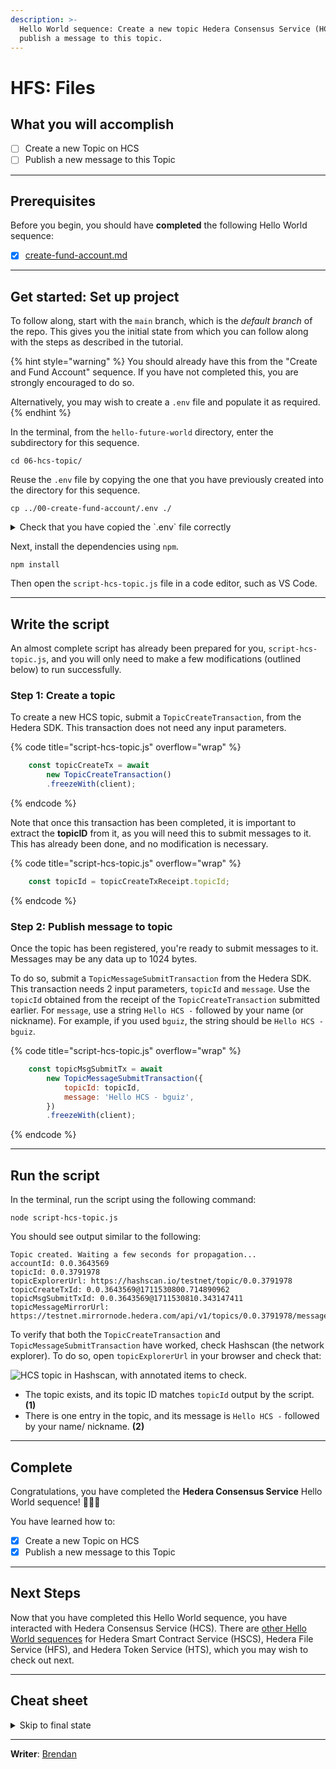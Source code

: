 ```yaml
---
description: >-
  Hello World sequence: Create a new topic Hedera Consensus Service (HCS), and
  publish a message to this topic.
---
```


# HFS: Files

## What you will accomplish

* [ ] Create a new Topic on HCS
* [ ] Publish a new message to this Topic

***

## Prerequisites

Before you begin, you should have **completed** the following Hello World sequence:

* [x] [create-fund-account.md](create-fund-account.md "mention")

***

## Get started: Set up project

To follow along, start with the `main` branch, which is the _default branch_ of the repo. This gives you the initial state from which you can follow along with the steps as described in the tutorial.

{% hint style="warning" %}
You should already have this from the "Create and Fund Account" sequence. If you have not completed this, you are strongly encouraged to do so.

Alternatively, you may wish to create a `.env` file and populate it as required.
{% endhint %}

In the terminal, from the `hello-future-world` directory, enter the subdirectory for this sequence.

```shell
cd 06-hcs-topic/
```

Reuse the `.env` file by copying the one that you have previously created into the directory for this sequence.

```shell
cp ../00-create-fund-account/.env ./
```

<details>

<summary>Check that you have copied the `.env` file correctly</summary>

To do so, use the `pwd` command to check that you are indeed in the right subdirectory within the repo.

```shell
pwd
```

This should output a path that ends with `/hello-future-world/06-hcs-topic`. If not, you will need to start over.

```
/some/path/hello-future-world/06-hcs-topic
```

Next, use the `ls` command to check that the `.env` file has been copied into this subdirectory.

```shell
ls -a
```

The first few line of the output should look display `.env`. If not, you'll need to start over.

```
.
..
.env
```

</details>

Next, install the dependencies using `npm`.

```shell
npm install
```

Then open the `script-hcs-topic.js` file in a code editor, such as VS Code.

***

## Write the script

An almost complete script has already been prepared for you, `script-hcs-topic.js`, and you will only need to make a few modifications (outlined below) to run successfully.

### Step 1: Create a topic

To create a new HCS topic, submit a `TopicCreateTransaction`, from the Hedera SDK. This transaction does not need any input parameters.

{% code title="script-hcs-topic.js" overflow="wrap" %}
```js
    const topicCreateTx = await
        new TopicCreateTransaction()
        .freezeWith(client);
```
{% endcode %}

Note that once this transaction has been completed, it is important to extract the **topicID** from it, as you will need this to submit messages to it. This has already been done, and no modification is necessary.

{% code title="script-hcs-topic.js" overflow="wrap" %}
```js
    const topicId = topicCreateTxReceipt.topicId;
```
{% endcode %}

### Step 2: Publish message to topic

Once the topic has been registered, you're ready to submit messages to it. Messages may be any data up to 1024 bytes.

To do so, submit a `TopicMessageSubmitTransaction` from the Hedera SDK. This transaction needs 2 input parameters, `topicId` and `message`. Use the `topicId` obtained from the receipt of the `TopicCreateTransaction` submitted earlier. For `message`, use a string `Hello HCS -` followed by your name (or nickname). For example, if you used `bguiz`, the string should be `Hello HCS - bguiz`.

{% code title="script-hcs-topic.js" overflow="wrap" %}
```js
    const topicMsgSubmitTx = await
        new TopicMessageSubmitTransaction({
            topicId: topicId,
            message: 'Hello HCS - bguiz',
        })
        .freezeWith(client);
```
{% endcode %}

***

## Run the script

In the terminal, run the script using the following command:

```shell
node script-hcs-topic.js
```

You should see output similar to the following:

```
Topic created. Waiting a few seconds for propagation...
accountId: 0.0.3643569
topicId: 0.0.3791978
topicExplorerUrl: https://hashscan.io/testnet/topic/0.0.3791978
topicCreateTxId: 0.0.3643569@1711530800.714890962
topicMsgSubmitTxId: 0.0.3643569@1711530810.343147411
topicMessageMirrorUrl: https://testnet.mirrornode.hedera.com/api/v1/topics/0.0.3791978/messages/1
```

To verify that both the `TopicCreateTransaction` and `TopicMessageSubmitTransaction` have worked, check Hashscan (the network explorer). To do so, open `topicExplorerUrl` in your browser and check that:

![HCS topic in Hashscan, with annotated items to check.](https://github.com/hashgraph/hedera-docs/blob/l10n\_translation-staging/es/es/.gitbook/assets/hello-world--hcs--topic.drawing.svg)

* The topic exists, and its topic ID matches `topicId` output by the script. **(1)**
* There is one entry in the topic, and its message is `Hello HCS -` followed by your name/ nickname. **(2)**

***

## Complete

Congratulations, you have completed the **Hedera Consensus Service** Hello World sequence! 🎉🎉🎉

You have learned how to:

* [x] Create a new Topic on HCS
* [x] Publish a new message to this Topic

***

## Next Steps

Now that you have completed this Hello World sequence, you have interacted with Hedera Consensus Service (HCS). There are [other Hello World sequences](./) for Hedera Smart Contract Service (HSCS), Hedera File Service (HFS), and Hedera Token Service (HTS), which you may wish to check out next.

***

## Cheat sheet

<details>

<summary>Skip to final state</summary>

The repo, [`github.com/hedera-dev/hello-future-world`](https://github.com/hedera-dev/hello-future-world/), is intended to be used alongside this tutorial.

To skip ahead to the final state, use the `completed` branch. You may use this to compare your implementation to the completed steps of the tutorial.

```shell
git fetch origin completed:completed
git checkout completed
```

Alternatively, you may view the `completed` branch on Github: [`github.com/hedera-dev/hello-future-world/tree/completed/06-hcs-topic`](https://github.com/hedera-dev/hello-future-world/tree/completed/06-hcs-topic)

</details>

***

**Writer**: [Brendan](https://blog.bguiz.com/)
